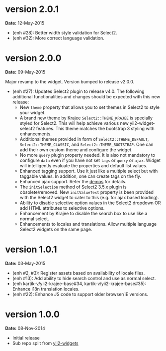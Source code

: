 version 2.0.1
=============
**Date:** 12-May-2015

- (enh #28): Better width style validation for Select2.
- (enh #32): More correct language validation.

version 2.0.0
=============
**Date:** 09-May-2015

Major revamp to the widget. Version bumped to release v2.0.0.

- (enh #27): Updates Select2 plugin to release v4.0. The following additional functionalities and changes should be expected with this new release:
    - New `theme` property that allows you to set themes in Select2 to style your widget.
    - A brand new theme by Krajee `Select2::THEME_KRAJEE` is specially styled for Select2. This will help achieve various new yii2-widget-select2 features. This theme matches the bootstrap 3 styling with enhancements.
    - Additional themes provided in form of `Select2::THEME_DEFAULT`, `Select2::THEME_CLASSIC`, and `Select2::THEME_BOOTSTRAP`. One can add their own custom theme and configure the widget.
    - No more `query` plugin property needed. It is also not mandatory to configure `data` even if you have not set `tags` or `query` or `ajax`. Widget will intelligently evaluate the properties and default list values.
    - Enhanced tagging support. Use it just like a multiple select but with taggable values. In addition, one can create tags on the fly.
    - Enhanced ajax support. Refer the [demos](http://demos.krajee.com/widget-details/select2) for details.
    - The `initSelection` method of Select2 3.5.x plugin is obsolete/removed. New `initValueText` property is been provided with the Select2 widget to cater to this (e.g. for ajax based loading).
    - Ability to disable selective option values in the Select2 dropdown OR add HTML attributes to selective options.
    - Enhancement by Krajee to disable the search box to use like a normal select.
    - Enhancements to locales and translations. Allow multiple language Select2 widgets on the same page.
    
version 1.0.1
=============
**Date:** 03-May-2015

- (enh #2, #3): Register assets based on availability of locale files.
- (enh #13): Add ability to hide search control and use as normal select.
- (enh kartik-v/yii2-krajee-base#34, kartik-v/yii2-krajee-base#35): Enhance i18n translation locales.
- (enh #22): Enhance JS code to support older browser/IE versions.

version 1.0.0
=============
**Date:** 08-Nov-2014

- Initial release 
- Sub repo split from [yii2-widgets](https://github.com/kartik-v/yii2-widgets)